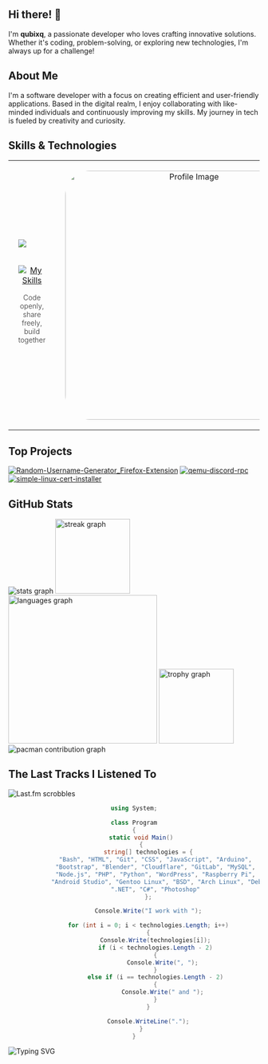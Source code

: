 ## Hi there! 👋

I'm **qubixq**, a passionate developer who loves crafting innovative solutions. Whether it's coding, problem-solving, or exploring new technologies, I'm always up for a challenge!

## About Me

I'm a software developer with a focus on creating efficient and user-friendly applications. Based in the digital realm, I enjoy collaborating with like-minded individuals and continuously improving my skills. My journey in tech is fueled by creativity and curiosity.

## Skills & Technologies

<div align="center">
  <table style="width: 100%; border: none;">
    <tr>
      <td style="text-align: center; vertical-align: middle; padding: 20px;">
<div align="left">
  <img src="https://visitor-badge.laobi.icu/badge?page_id=qubixq.qubixq&left_color=black&right_color=mediumpurple"  />
</div> <br>

[![My Skills](https://skillicons.dev/icons?i=bash,html,git,css,js,arduino,bootstrap,blender,cloudflare,gitlab,mysql,nodejs,php,py,wordpress,raspberrypi,androidstudio,bsd,arch,debian,linux,dotnet,cs,ps&perline=8)](https://skillicons.dev)
        <p style="font-size: 14px; font-weight: 300; opacity: 0.9;">Code openly, share freely, build together</p>
      </td>
      <td style="text-align: center; vertical-align: middle; width: 200px; padding: 20px;">
        <img src="https://github.com/user-attachments/assets/c04957c5-68bc-4d82-9fb6-d479b555c2ff" alt="Profile Image" style="width: 500px; height: auto; border-radius: 50px;">
      </td>
    </tr>
  </table>
  
</div>

## Top Projects

[![Random-Username-Generator_Firefox-Extension](https://github-readme-stats.vercel.app/api/pin/?username=qubixq&repo=Random-Username-Generator_Firefox-Extension&theme=dark)](https://github.com/qubixq/Random-Username-Generator_Firefox-Extension)
[![qemu-discord-rpc](https://github-readme-stats.vercel.app/api/pin/?username=qubixq&repo=qemu-discord-rpc&theme=dark)](https://github.com/qubixq/qemu-discord-rpc)
[![simple-linux-cert-installer](https://github-readme-stats.vercel.app/api/pin/?username=qubixq&repo=simple-linux-cert-installer&theme=dark)](https://github.com/qubixq/simple-linux-cert-installer)

## GitHub Stats
<div align="left">
  <img src="https://github-readme-stats.vercel.app/api?username=qubixq&hide_title=false&hide_rank=true&show_icons=true&include_all_commits=true&count_private=true&disable_animations=false&theme=midnight-purple&locale=en&hide_border=false&order=1" height="" alt="stats graph"  />
  <img src="https://streak-stats.demolab.com?user=qubixq&locale=en&mode=weekly&theme=midnight-purple&hide_border=false&border_radius=5&date_format=%5BY%20%5DM%20j&order=3" height="150" alt="streak graph"  />
  <img src="https://github-readme-stats.vercel.app/api/top-langs?username=qubixq&locale=en&hide_title=true&layout=compact&card_width=320&langs_count=7&theme=midnight-purple&hide_border=false&order=2" height="298" alt="languages graph"  />
  <img src="https://github-profile-trophy.vercel.app?username=qubixq&theme=darkhub&column=4&row=1&margin-w=8&margin-h=8&no-bg=false&no-frame=false&order=4" height="150" alt="trophy graph"  />
</div>
<picture>
  <source media="(prefers-color-scheme: dark)" srcset="https://raw.githubusercontent.com/qubixq/qubixq/output/pacman-contribution-graph-dark.svg">
  <source media="(prefers-color-scheme: light)" srcset="https://raw.githubusercontent.com/qubixq/qubixq/output/pacman-contribution-graph.svg">
  <img alt="pacman contribution graph" src="https://raw.githubusercontent.com/qubixq/qubixq/output/pacman-contribution-graph.svg">
</picture>

## The Last Tracks I Listened To
![Last.fm scrobbles](https://lastfm-recently-played.vercel.app/api?user=PreyRest&count=3&bg_color=282a36&header_style=compact_stats&footer_style=wave&loved=true&width=500)

<center>
     
```csharp
using System;

class Program
{
    static void Main()
    {
        string[] technologies = {
            "Bash", "HTML", "Git", "CSS", "JavaScript", "Arduino",
            "Bootstrap", "Blender", "Cloudflare", "GitLab", "MySQL",
            "Node.js", "PHP", "Python", "WordPress", "Raspberry Pi",
            "Android Studio", "Gentoo Linux", "BSD", "Arch Linux", "Debian", "Linux",
            ".NET", "C#", "Photoshop"
        };

        Console.Write("I work with ");

        for (int i = 0; i < technologies.Length; i++)
        {
            Console.Write(technologies[i]);
            if (i < technologies.Length - 2)
            {
                Console.Write(", ");
            }
            else if (i == technologies.Length - 2)
            {
                Console.Write(" and ");
            }
        }

        Console.WriteLine(".");
    }
}

```

</center>


![Typing SVG](https://readme-typing-svg.demolab.com/?lines=Nothing+Right+,+Nothing+Wrong.)
